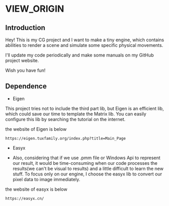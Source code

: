 # VIEW_ORIGIN
## Introduction
Hey! This is my CG project and I want to make a tiny engine, which contains abilities to render a scene and simulate some specific physical movements.

I'll update my code periodically and make some manuals on my GitHub project website.

Wish you have fun!



## Dependence 

- Eigen

This project tries not to include the third part lib, but Eigen is an efficient lib, which could save our time to template the Matrix lib. You can easily configure this lib by searching the tutorial on the internet.

the website of Eigen is below
```
https://eigen.tuxfamily.org/index.php?title=Main_Page
```
- Easyx

* Also, considering that if we use .pmm file or Windows Api to represent our result, it would be time-consuming when our code processes the results(we can't be visual to results) and a little difficult to learn the new stuff. To focus only on our engine, I choose the easyx lib to convert our pixel data to image immediately.

the website of easyx is below
```
https://easyx.cn/
```

